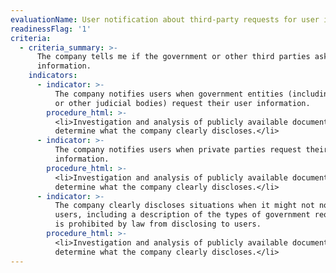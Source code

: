 ```yaml
---
evaluationName: User notification about third-party requests for user information
readinessFlag: '1'
criteria:
  - criteria_summary: >-
      The company tells me if the government or other third parties ask for my
      information.
    indicators:
      - indicator: >-
          The company notifies users when government entities (including courts
          or other judicial bodies) request their user information.
        procedure_html: >-
          <li>Investigation and analysis of publicly available documentation to
          determine what the company clearly discloses.</li>
      - indicator: >-
          The company notifies users when private parties request their user
          information.
        procedure_html: >-
          <li>Investigation and analysis of publicly available documentation to
          determine what the company clearly discloses.</li>
      - indicator: >-
          The company clearly discloses situations when it might not notify
          users, including a description of the types of government requests it
          is prohibited by law from disclosing to users.
        procedure_html: >-
          <li>Investigation and analysis of publicly available documentation to
          determine what the company clearly discloses.</li>
---
```


